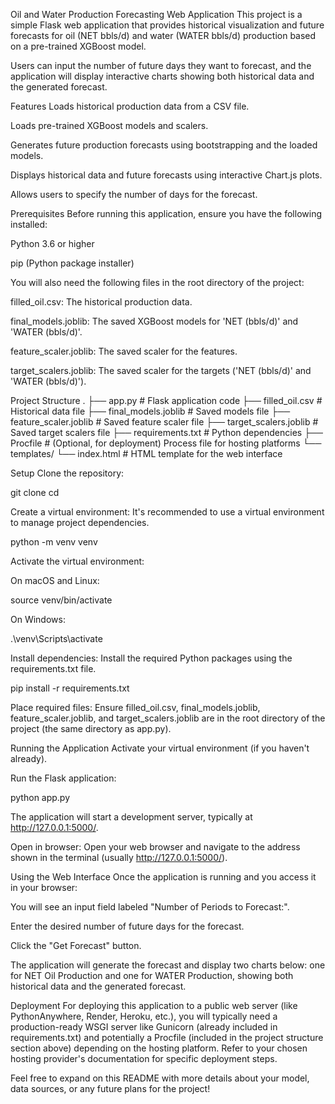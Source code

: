 Oil and Water Production Forecasting Web Application
This project is a simple Flask web application that provides historical visualization and future forecasts for oil (NET bbls/d) and water (WATER bbls/d) production based on a pre-trained XGBoost model.

Users can input the number of future days they want to forecast, and the application will display interactive charts showing both historical data and the generated forecast.

Features
Loads historical production data from a CSV file.

Loads pre-trained XGBoost models and scalers.

Generates future production forecasts using bootstrapping and the loaded models.

Displays historical data and future forecasts using interactive Chart.js plots.

Allows users to specify the number of days for the forecast.

Prerequisites
Before running this application, ensure you have the following installed:

Python 3.6 or higher

pip (Python package installer)

You will also need the following files in the root directory of the project:

filled_oil.csv: The historical production data.

final_models.joblib: The saved XGBoost models for 'NET (bbls/d)' and 'WATER (bbls/d)'.

feature_scaler.joblib: The saved scaler for the features.

target_scalers.joblib: The saved scaler for the targets ('NET (bbls/d)' and 'WATER (bbls/d)').

Project Structure
.
├── app.py              # Flask application code
├── filled_oil.csv      # Historical data file
├── final_models.joblib # Saved models file
├── feature_scaler.joblib # Saved feature scaler file
├── target_scalers.joblib # Saved target scalers file
├── requirements.txt    # Python dependencies
├── Procfile            # (Optional, for deployment) Process file for hosting platforms
└── templates/
    └── index.html      # HTML template for the web interface

Setup
Clone the repository:

git clone <your-repository-url>
cd <your-repository-name>

Create a virtual environment:
It's recommended to use a virtual environment to manage project dependencies.

python -m venv venv

Activate the virtual environment:

On macOS and Linux:

source venv/bin/activate

On Windows:

.\venv\Scripts\activate

Install dependencies:
Install the required Python packages using the requirements.txt file.

pip install -r requirements.txt

Place required files:
Ensure filled_oil.csv, final_models.joblib, feature_scaler.joblib, and target_scalers.joblib are in the root directory of the project (the same directory as app.py).

Running the Application
Activate your virtual environment (if you haven't already).

Run the Flask application:

python app.py

The application will start a development server, typically at http://127.0.0.1:5000/.

Open in browser:
Open your web browser and navigate to the address shown in the terminal (usually http://127.0.0.1:5000/).

Using the Web Interface
Once the application is running and you access it in your browser:

You will see an input field labeled "Number of Periods to Forecast:".

Enter the desired number of future days for the forecast.

Click the "Get Forecast" button.

The application will generate the forecast and display two charts below: one for NET Oil Production and one for WATER Production, showing both historical data and the generated forecast.

Deployment
For deploying this application to a public web server (like PythonAnywhere, Render, Heroku, etc.), you will typically need a production-ready WSGI server like Gunicorn (already included in requirements.txt) and potentially a Procfile (included in the project structure section above) depending on the hosting platform. Refer to your chosen hosting provider's documentation for specific deployment steps.

Feel free to expand on this README with more details about your model, data sources, or any future plans for the project!
